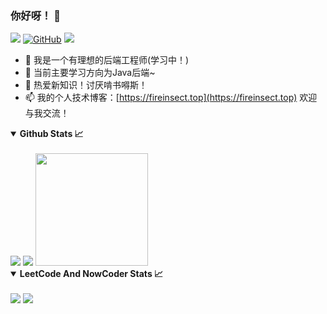 ### 你好呀！ 👋
![](https://visitor-badge.laobi.icu/badge?page_id=fireinsect.fireinsect)
[![GitHub](https://img.shields.io/badge/dynamic/json?color=blue&label=Github&query=%24.data.totalSubs&url=https%3A%2F%2Fapi.spencerwoo.com%2Fsubstats%2F%3Fsource%3Dgithub%26queryKey%3Dtagbug)](https://github.com/fireinsect) 
![](https://stats.justsong.cn/api/website/?url=https://fireinsect.top/&style=flat&logo=AngelList)
- 🔭 我是一个有理想的后端工程师(学习中！)
- 🌱 当前主要学习方向为Java后端~
- 👯 热爱新知识！讨厌啃书嘚斯！
- 📫 我的个人技术博客：[https://fireinsect.top](https://fireinsect.top)  欢迎与我交流！


<details open>
  <summary><b>Github Stats 📈</b></summary>
  <br>
  <img src='https://github-profile-trophy.vercel.app/?username=fireinsect'>
  <img src="https://github-readme-stats.vercel.app/api?username=fireinsect&show_icons=true&theme=buefy">
  <img src="https://github-profile-summary-cards.vercel.app/api/cards/most-commit-language?username=fireinsect&theme=github" height="180px">
</details>
<details open>
  <summary><b>LeetCode And NowCoder Stats 📈</b></summary>
  <br>
   <a href='https://leetcode-cn.com/u/fireinsect'><img src='https://stats.justsong.cn/api/leetcode?username=fireinsect&cn=true&lang=zh-CN'></a>
  <a href='https://www.nowcoder.com/users/798285267'><img src='https://stats.justsong.cn/api/nowcoder?id=798285267&lang=zh-CN'>
</details>
